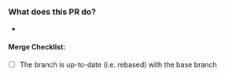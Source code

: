 ### What does this PR do?

*  

#### Merge Checklist:

- [ ] The branch is up-to-date (i.e. rebased) with the base branch
